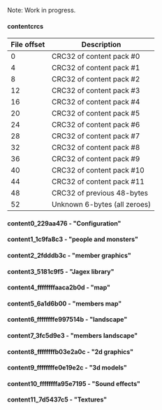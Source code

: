 Note: Work in progress.

#### contentcrcs

File offset | Description
----------- | --------------
| 0 | CRC32 of content pack #0
| 4 | CRC32 of content pack #1
| 8 | CRC32 of content pack #2
| 12 | CRC32 of content pack #3
| 16 | CRC32 of content pack #4
| 20 | CRC32 of content pack #5
| 24 | CRC32 of content pack #6
| 28 | CRC32 of content pack #7
| 32 | CRC32 of content pack #8
| 36 | CRC32 of content pack #9
| 40 | CRC32 of content pack #10
| 44 | CRC32 of content pack #11
| 48 | CRC32 of previous 48-bytes
| 52 | Unknown 6-bytes (all zeroes)

#### content0_229aa476 - "Configuration"

#### content1_1c9fa8c3 - "people and monsters"

#### content2_2fdddb3c - "member graphics"

#### content3_5181c9f5 - "Jagex library"

#### content4_ffffffffaaca2b0d - "map"

#### content5_6a1d6b00 - "members map"

#### content6_ffffffffe997514b - "landscape"

#### content7_3fc5d9e3 - "members landscape"

#### content8_ffffffffb03e2a0c - "2d graphics"

#### content9_ffffffffe0e19e2c - "3d models"

#### content10_ffffffffa95e7195 - "Sound effects"

#### content11_7d5437c5 - "Textures"
